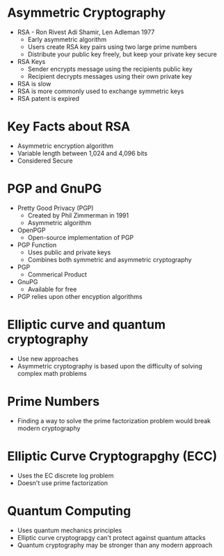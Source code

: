 # Asymmetric Cryptography
- RSA - Ron Rivest Adi Shamir, Len Adleman 1977
  - Early asymmetric algorithm
  - Users create RSA key pairs using two large prime numbers
  - Distribute your public key freely, but keep your private key secure
- RSA Keys
  - Sender encrypts message using the recipients public key
  - Recipient decrypts messages using their own private key
- RSA is slow
- RSA is more commonly used to exchange symmetric keys
- RSA patent is expired
# Key Facts about RSA
- Asymmetric encryption algorithm
- Variable length between 1,024 and 4,096 bits
- Considered Secure

# PGP and GnuPG
- Pretty Good Privacy (PGP)
  - Created by Phil Zimmerman in 1991
  - Asymmetric algorithm
- OpenPGP
  - Open-source implementation of PGP
- PGP Function
  - Uses public and private keys
  - Combines both symmetric and asymmetric cryptography
- PGP
  - Commerical Product
- GnuPG
  - Available for free
- PGP relies upon other encyption algorithms

# Elliptic curve and quantum cryptography
  - Use new approaches
- Asymmetric cryptography is based upon the difficulty of solving complex math problems
  
# Prime Numbers
- Finding a way to solve the prime factorization problem would break modern cryptography

# Elliptic Curve Cryptograpghy (ECC)
-  Uses the EC discrete log problem
-  Doesn't use prime factorization
  
# Quantum Computing
-  Uses quantum mechanics principles
-  Elliptic curve cryptograpgy can't protect against quantum attacks 
-  Quantum cryptography may be stronger than any modern approach
